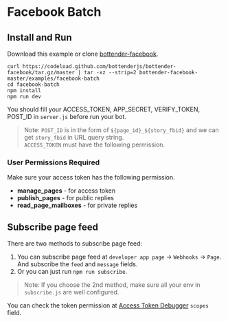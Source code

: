 # Facebook Batch

## Install and Run

Download this example or clone [bottender-facebook](https://github.com/bottenderjs/bottender-facebook).

```
curl https://codeload.github.com/bottenderjs/bottender-facebook/tar.gz/master | tar -xz --strip=2 bottender-facebook-master/examples/facebook-batch
cd facebook-batch
npm install
npm run dev
```

You should fill your ACCESS_TOKEN, APP_SECRET, VERIFY_TOKEN, POST_ID in `server.js` before run your bot.

> Note: `POST_ID` is in the form of `${page_id}_${story_fbid}` and we can get `story_fbid` in URL query string.  
> `ACCESS_TOKEN` must have the following permission.

### User Permissions Required

Make sure your access token has the following permission.

- **manage_pages** - for access token
- **publish_pages** - for public replies
- **read_page_mailboxes** - for private replies

## Subscribe page feed

There are two methods to subscribe page feed:

1. You can subscribe page feed at `developer app page` -> `Webhooks` -> `Page`.
   And subscribe the `feed` and `message` fields.
2. Or you can just run `npm run subscribe`.

> Note: If you choose the 2nd method, make sure all your env in `subscribe.js` are well configured.

You can check the token permission at [Access Token Debugger](https://developers.facebook.com/tools/debug/accesstoken) `scopes` field.
